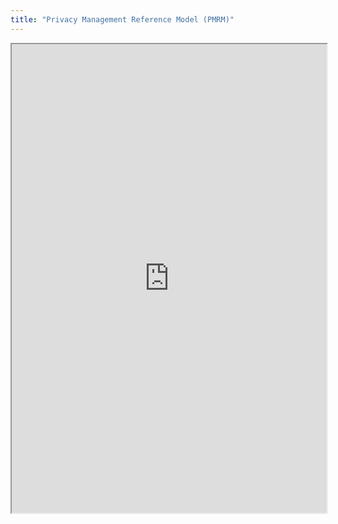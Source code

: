 ```yaml
---
title: "Privacy Management Reference Model (PMRM)"
---
```



<iframe height="750" width="100%" src="https://ewelton.github.io/ktest/wiki.html#Privacy%20Management%20Reference%20Model%20(PMRM)"></iframe>
